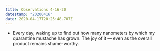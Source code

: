 ```yaml
---
title: Observations 4-16-20
datestamp: "20200416"
date: 2020-04-17T20:25:48.707Z
---
```

- Every day, waking up to find out how many nanometers by which my quarantine mustache has grown. The joy of it — even as the overall product remains shame-worthy.